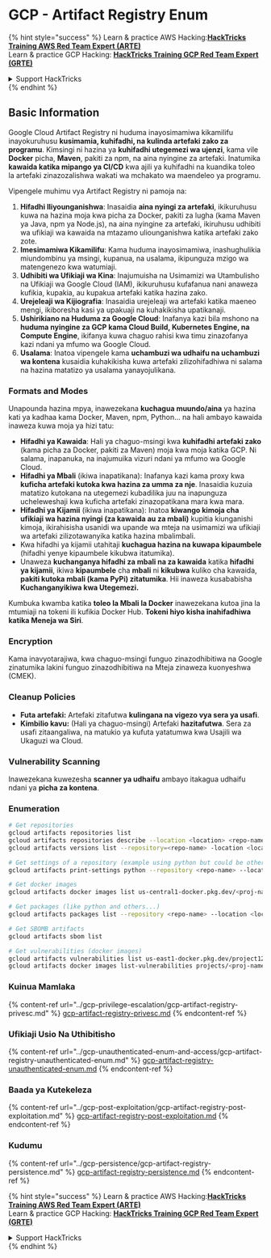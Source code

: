 # GCP - Artifact Registry Enum

{% hint style="success" %}
Learn & practice AWS Hacking:<img src="../../../.gitbook/assets/image (1) (1) (1) (1).png" alt="" data-size="line">[**HackTricks Training AWS Red Team Expert (ARTE)**](https://training.hacktricks.xyz/courses/arte)<img src="../../../.gitbook/assets/image (1) (1) (1) (1).png" alt="" data-size="line">\
Learn & practice GCP Hacking: <img src="../../../.gitbook/assets/image (2) (1).png" alt="" data-size="line">[**HackTricks Training GCP Red Team Expert (GRTE)**<img src="../../../.gitbook/assets/image (2) (1).png" alt="" data-size="line">](https://training.hacktricks.xyz/courses/grte)

<details>

<summary>Support HackTricks</summary>

* Check the [**subscription plans**](https://github.com/sponsors/carlospolop)!
* **Join the** 💬 [**Discord group**](https://discord.gg/hRep4RUj7f) or the [**telegram group**](https://t.me/peass) or **follow** us on **Twitter** 🐦 [**@hacktricks\_live**](https://twitter.com/hacktricks_live)**.**
* **Share hacking tricks by submitting PRs to the** [**HackTricks**](https://github.com/carlospolop/hacktricks) and [**HackTricks Cloud**](https://github.com/carlospolop/hacktricks-cloud) github repos.

</details>
{% endhint %}

## Basic Information

Google Cloud Artifact Registry ni huduma inayosimamiwa kikamilifu inayokuruhusu **kusimamia, kuhifadhi, na kulinda artefaki zako za programu**. Kimsingi ni hazina ya **kuhifadhi utegemezi wa ujenzi**, kama vile **Docker** picha, **Maven**, pakiti za npm, na aina nyingine za artefaki. Inatumika **kawaida katika mipango ya CI/CD** kwa ajili ya kuhifadhi na kuandika toleo la artefaki zinazozalishwa wakati wa mchakato wa maendeleo ya programu.

Vipengele muhimu vya Artifact Registry ni pamoja na:

1. **Hifadhi Iliyounganishwa**: Inasaidia **aina nyingi za artefaki**, ikikuruhusu kuwa na hazina moja kwa picha za Docker, pakiti za lugha (kama Maven ya Java, npm ya Node.js), na aina nyingine za artefaki, ikiruhusu udhibiti wa ufikiaji wa kawaida na mtazamo uliounganishwa katika artefaki zako zote.
2. **Imesimamiwa Kikamilifu**: Kama huduma inayosimamiwa, inashughulikia miundombinu ya msingi, kupanua, na usalama, ikipunguza mzigo wa matengenezo kwa watumiaji.
3. **Udhibiti wa Ufikiaji wa Kina**: Inajumuisha na Usimamizi wa Utambulisho na Ufikiaji wa Google Cloud (IAM), ikikuruhusu kufafanua nani anaweza kufikia, kupakia, au kupakua artefaki katika hazina zako.
4. **Urejeleaji wa Kijiografia**: Inasaidia urejeleaji wa artefaki katika maeneo mengi, ikiboresha kasi ya upakuaji na kuhakikisha upatikanaji.
5. **Ushirikiano na Huduma za Google Cloud**: Inafanya kazi bila mshono na **huduma nyingine za GCP kama Cloud Build, Kubernetes Engine, na Compute Engine**, ikifanya kuwa chaguo rahisi kwa timu zinazofanya kazi ndani ya mfumo wa Google Cloud.
6. **Usalama**: Inatoa vipengele kama **uchambuzi wa udhaifu na uchambuzi wa kontena** kusaidia kuhakikisha kuwa artefaki zilizohifadhiwa ni salama na hazina matatizo ya usalama yanayojulikana.

### Formats and Modes

Unapounda hazina mpya, inawezekana **kuchagua muundo/aina** ya hazina kati ya kadhaa kama Docker, Maven, npm, Python... na hali ambayo kawaida inaweza kuwa moja ya hizi tatu:

* **Hifadhi ya Kawaida**: Hali ya chaguo-msingi kwa **kuhifadhi artefaki zako** (kama picha za Docker, pakiti za Maven) moja kwa moja katika GCP. Ni salama, inapanuka, na inajumuika vizuri ndani ya mfumo wa Google Cloud.
* **Hifadhi ya Mbali** (ikiwa inapatikana): Inafanya kazi kama proxy kwa **kuficha artefaki kutoka kwa hazina za umma za nje**. Inasaidia kuzuia matatizo kutokana na utegemezi kubadilika juu na inapunguza ucheleweshaji kwa kuficha artefaki zinazopatikana mara kwa mara.
* **Hifadhi ya Kijamii** (ikiwa inapatikana): Inatoa **kiwango kimoja cha ufikiaji wa hazina nyingi (za kawaida au za mbali)** kupitia kiunganishi kimoja, ikirahisisha usanidi wa upande wa mteja na usimamizi wa ufikiaji wa artefaki zilizotawanyika katika hazina mbalimbali.
* Kwa hifadhi ya kijamii utahitaji **kuchagua hazina na kuwapa kipaumbele** (hifadhi yenye kipaumbele kikubwa itatumika).
* Unaweza **kuchanganya hifadhi za mbali na za kawaida** katika **hifadhi ya kijamii**, ikiwa **kipaumbele** cha **mbali** ni **kikubwa** kuliko cha kawaida, **pakiti kutoka mbali (kama PyPi) zitatumika**. Hii inaweza kusababisha **Kuchanganyikiwa kwa Utegemezi.**

Kumbuka kwamba katika **toleo la Mbali la Docker** inawezekana kutoa jina la mtumiaji na tokeni ili kufikia Docker Hub. **Tokeni hiyo kisha inahifadhiwa katika Meneja wa Siri**.

### Encryption

Kama inavyotarajiwa, kwa chaguo-msingi funguo zinazodhibitiwa na Google zinatumika lakini funguo zinazodhibitiwa na Mteja zinaweza kuonyeshwa (CMEK).

### Cleanup Policies

* **Futa artefaki:** Artefaki zitafutwa **kulingana na vigezo vya sera ya usafi**.
* **Kimbilio kavu:** (Hali ya chaguo-msingi) Artefaki **hazitafutwa**. Sera za usafi zitaangaliwa, na matukio ya kufuta yatatumwa kwa Usajili wa Ukaguzi wa Cloud.

### Vulnerability Scanning

Inawezekana kuwezesha **scanner ya udhaifu** ambayo itakagua udhaifu ndani ya **picha za kontena**.

### Enumeration
```bash
# Get repositories
gcloud artifacts repositories list
gcloud artifacts repositories describe --location <location> <repo-name>
gcloud artifacts versions list --repository=<repo-name> -location <location> --package <package-name>

# Get settings of a repository (example using python but could be other)
gcloud artifacts print-settings python --repository <repo-name> --location <location>

# Get docker images
gcloud artifacts docker images list us-central1-docker.pkg.dev/<proj-name>/<repo-name>

# Get packages (like python and others...)
gcloud artifacts packages list --repository <repo-name> --location <location>

# Get SBOMB artifacts
gcloud artifacts sbom list

# Get vulnerabilities (docker images)
gcloud artifacts vulnerabilities list us-east1-docker.pkg.dev/project123/repository123/someimage@sha256:49765698074d6d7baa82f
gcloud artifacts docker images list-vulnerabilities projects/<proj-name>/locations/<location>/scans/<scan-uuid>
```
### Kuinua Mamlaka

{% content-ref url="../gcp-privilege-escalation/gcp-artifact-registry-privesc.md" %}
[gcp-artifact-registry-privesc.md](../gcp-privilege-escalation/gcp-artifact-registry-privesc.md)
{% endcontent-ref %}

### Ufikiaji Usio Na Uthibitisho

{% content-ref url="../gcp-unauthenticated-enum-and-access/gcp-artifact-registry-unauthenticated-enum.md" %}
[gcp-artifact-registry-unauthenticated-enum.md](../gcp-unauthenticated-enum-and-access/gcp-artifact-registry-unauthenticated-enum.md)
{% endcontent-ref %}

### Baada ya Kutekeleza

{% content-ref url="../gcp-post-exploitation/gcp-artifact-registry-post-exploitation.md" %}
[gcp-artifact-registry-post-exploitation.md](../gcp-post-exploitation/gcp-artifact-registry-post-exploitation.md)
{% endcontent-ref %}

### Kudumu

{% content-ref url="../gcp-persistence/gcp-artifact-registry-persistence.md" %}
[gcp-artifact-registry-persistence.md](../gcp-persistence/gcp-artifact-registry-persistence.md)
{% endcontent-ref %}

{% hint style="success" %}
Learn & practice AWS Hacking:<img src="../../../.gitbook/assets/image (1) (1) (1) (1).png" alt="" data-size="line">[**HackTricks Training AWS Red Team Expert (ARTE)**](https://training.hacktricks.xyz/courses/arte)<img src="../../../.gitbook/assets/image (1) (1) (1) (1).png" alt="" data-size="line">\
Learn & practice GCP Hacking: <img src="../../../.gitbook/assets/image (2) (1).png" alt="" data-size="line">[**HackTricks Training GCP Red Team Expert (GRTE)**<img src="../../../.gitbook/assets/image (2) (1).png" alt="" data-size="line">](https://training.hacktricks.xyz/courses/grte)

<details>

<summary>Support HackTricks</summary>

* Check the [**subscription plans**](https://github.com/sponsors/carlospolop)!
* **Join the** 💬 [**Discord group**](https://discord.gg/hRep4RUj7f) or the [**telegram group**](https://t.me/peass) or **follow** us on **Twitter** 🐦 [**@hacktricks\_live**](https://twitter.com/hacktricks_live)**.**
* **Share hacking tricks by submitting PRs to the** [**HackTricks**](https://github.com/carlospolop/hacktricks) and [**HackTricks Cloud**](https://github.com/carlospolop/hacktricks-cloud) github repos.

</details>
{% endhint %}
